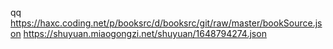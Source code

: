 qq
https://haxc.coding.net/p/booksrc/d/booksrc/git/raw/master/bookSource.json
https://shuyuan.miaogongzi.net/shuyuan/1648794274.json
